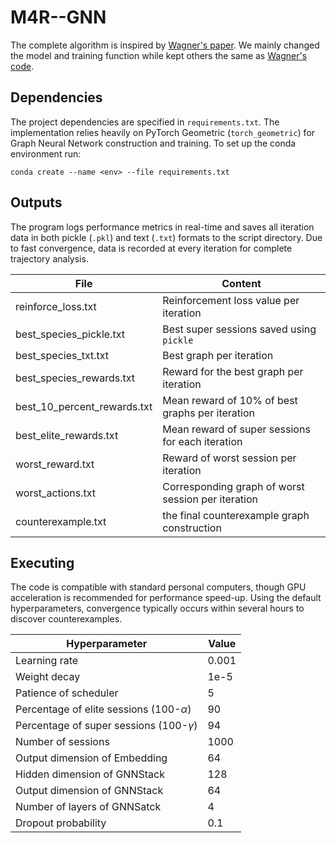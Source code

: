 # M4R--GNN
The complete algorithm is inspired by [Wagner's paper](https://arxiv.org/pdf/2104.14516). We mainly changed the model and training function while kept others the same as [Wagner's code](https://github.com/zawagner22/cross-entropy-for-combinatorics/blob/main/demos/cem_binary_conj21.py).
## Dependencies
The project dependencies are specified in `requirements.txt`. The implementation relies heavily on PyTorch Geometric (`torch_geometric`) for Graph Neural Network construction and training. To set up the conda environment run:

```
conda create --name <env> --file requirements.txt
```

## Outputs
The program logs performance metrics in real-time and saves all iteration data in both pickle (`.pkl`) and text (`.txt`) formats to the script directory. Due to fast convergence, data is recorded at every iteration for complete trajectory analysis.

| File | Content |
| -- | -- |
| reinforce_loss.txt | Reinforcement loss value per iteration  |
| best_species_pickle.txt | Best super sessions saved using `pickle`  | 
| best_species_txt.txt | Best graph per iteration |
| best_species_rewards.txt | Reward for the best graph per iteration |
| best_10_percent_rewards.txt | Mean reward of 10% of best graphs per iteration |
| best_elite_rewards.txt | Mean reward of super sessions for each iteration |
| worst_reward.txt | Reward of worst session per iteration |
| worst_actions.txt | Corresponding graph of worst session per iteration |
| counterexample.txt | the final counterexample graph construction |

## Executing
The code is compatible with standard personal computers, though GPU acceleration is recommended for performance speed-up. Using the default hyperparameters, convergence typically occurs within several hours to discover counterexamples.

| Hyperparameter | Value|
| --- | --- |
| Learning rate | 0.001 |
| Weight decay | 1e-5 |
| Patience of scheduler | 5 |
| Percentage of elite sessions (100-$\alpha$) | 90 |
| Percentage of super sessions (100-$\gamma$) | 94 |
| Number of sessions | 1000 |
| Output dimension of Embedding | 64 |
| Hidden dimension of GNNStack | 128 |
| Output dimension of GNNStack | 64 |
| Number of layers of GNNSatck | 4 |
| Dropout probability | 0.1 |

 


